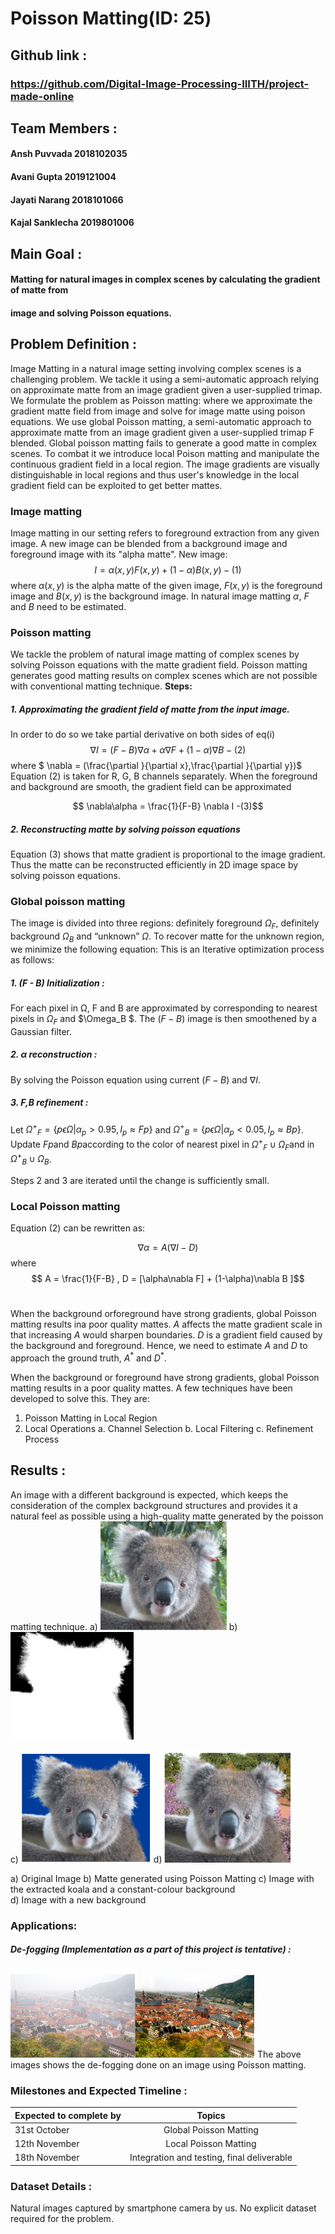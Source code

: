 # Poisson Matting​(ID: 25)

## Github link :

### https://github.com/Digital-Image-Processing-IIITH/project-made-online

## Team Members :

#### Ansh Puvvada 2018102035

#### Avani Gupta 2019121004

#### Jayati Narang 2018101066

#### Kajal Sanklecha 2019801006

## Main Goal :

#### Matting for natural images in complex scenes by calculating the gradient of matte from

#### image and solving Poisson equations.

## Problem Definition :

Image Matting in a natural image setting involving complex scenes is a challenging problem. We
tackle it using a semi-automatic approach relying on approximate matte from an image gradient
given a user-supplied trimap. We formulate the problem as Poisson matting: where we
approximate the gradient matte field from image and solve for image matte using poison
equations. We use global Poisson matting, a semi-automatic approach to approximate matte from
an image gradient given a user-supplied trimap F blended. Global poisson matting fails to generate
a good matte in complex scenes. To combat it we introduce local Poison matting and manipulate
the continuous gradient field in a local region. The image gradients are visually distinguishable in
local regions and thus user's knowledge in the local gradient field can be exploited to get better
mattes.


### Image matting

Image matting in our setting refers to foreground extraction from any given image.
A new image can be blended from a background image and foreground image with its "alpha matte".
New image: $$ I = \alpha( x , y) F ( x, y ) + ( 1 − \alpha) B (x ,y)  −  ( 1 ) $$
where $\alpha(x,y)$ is the alpha matte of the given image, $F(x,y)$ is the foreground image and $B(x,y)$ is
the background image.
In natural image matting $\alpha$, $F$ and $B$ need to be estimated.

### Poisson matting

We tackle the problem of natural image matting of complex scenes by solving Poisson equations
with the matte gradient field. Poisson matting generates good matting results on complex scenes
which are not possible with conventional matting technique.
**Steps:**

##### 1. Approximating the gradient field of matte from the input image.
In order to do so we take partial derivative on both sides of eq(i)
       $$\nabla I = ( F − B)\nabla\alpha + \alpha\nabla F + ( 1 −\alpha)\nabla B   −  (2)$$
where $ \nabla = (\frac{\partial }{\partial x},\frac{\partial }{\partial y})$
Equation (2) is taken for R, G, B channels separately.
When the foreground and background are smooth, the gradient field can be approximated

$$ \nabla\alpha = \frac{1}{F-B} \nabla I      -(3)$$

##### 2. Reconstructing matte by solving poisson equations

Equation (3) shows that matte gradient is proportional to the image gradient. Thus the matte can be reconstructed efficiently in 2D image space by solving poisson equations.


### Global poisson matting

The image is divided into three regions: definitely foreground $\Omega_F$​, definitely background $\Omega_B$ and “unknown” $\Omega$. To recover matte for the unknown region, we minimize the following equation:
This is an Iterative optimization process as follows:
##### 1. (F - B) Initialization ​: 
For each pixel in Ω, F and B are approximated by corresponding to nearest pixels in $\Omega_F$​ and $\Omega_B $​. The $(F - B)$ image is then smoothened by a Gaussian filter.

##### 2. α reconstruction : 
By solving the Poisson equation using current $(F - B)$ and $\nabla I$.
##### 3. F,B refinement : 
Let ${\Omega^{+}}_F = \{ p \epsilon \Omega | {\alpha}_{p} > 0.95, I​_p \approx F_​p \}$ and ${\Omega^{+}}_B = \{ p \epsilon \Omega | {\alpha}_{p} < 0.05, I​_p \approx B_​p \}$. Update $F_​p$ ​and $B_​p$​ according to the color of nearest pixel in ​${\Omega^{+}}_F  \cup {\Omega}_F$​ and in ${\Omega^{+}}_B  \cup {\Omega}_B$.

Steps 2 and 3 are iterated until the change is sufficiently small.

### Local Poisson matting

Equation (2) can be rewritten as:

$$ \nabla\alpha = A(\nabla I - D)$$
where $$ A = \frac{1}{F-B} , D = [\alpha\nabla F] + (1-\alpha)\nabla B ]$$​

When the background orforeground have strong gradients, global Poisson matting results ina poor quality mattes. $A$ affects the matte gradient scale in that increasing $A$ would sharpen boundaries. $D$ is a gradient field caused by the background and foreground. Hence, we need to estimate $A$ and $D$ to approach the ground truth, $A^*$ and $D^*$.

When the background or foreground have strong gradients, global Poisson matting results in a poor quality mattes. A few techniques have been developed to solve this. They are:
1. Poisson Matting in Local Region 
2. Local Operations
    a. Channel Selection
    b. Local Filtering
    c. Refinement Process


## Results :

An image with a different background is expected, which keeps the consideration of the complex background structures and provides it a natural feel as possible using a high-quality matte generated by the poisson matting technique.
a) ![](img/original.png) b) ![](img/matte.png)

c) ![](img/extracted.png) d) ![](img/new_bg.png)

a) Original Image
b) Matte generated using Poisson Matting
c) Image with the extracted koala and a constant-colour background                                                                       
d) Image with a new background


### Applications:

##### De-fogging (Implementation as a part of this project is tentative) :

![](img/foggy.png)![](img/no_fog.png) 
The above images shows the de-fogging done on an image using Poisson matting.

### Milestones and Expected Timeline :

| Expected to complete by | Topics   |
| ------------- |:-------------:| 
| 31st October | Global Poisson Matting |
| 12th November | Local Poisson Matting |
| 18th November | Integration and testing, final deliverable |

### Dataset Details :

Natural images captured by smartphone camera by us.
No explicit dataset required for the problem.